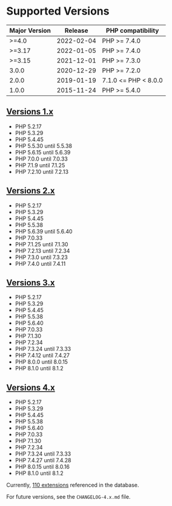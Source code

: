 # Supported Versions

| Major Version | Release    | PHP compatibility    |
|---------------|------------|----------------------|
| >=4.0         | 2022-02-04 | PHP >= 7.4.0         |
| >=3.17        | 2022-01-05 | PHP >= 7.4.0         |
| >=3.15        | 2021-12-01 | PHP >= 7.3.0         |
| 3.0.0         | 2020-12-29 | PHP >= 7.2.0         |
| 2.0.0         | 2019-01-19 | 7.1.0 <= PHP < 8.0.0 |
| 1.0.0         | 2015-11-24 | PHP >= 5.4.0         |

## [Versions 1.x](SUPPORTED-VERSIONS_1.x.md)

* PHP 5.2.17
* PHP 5.3.29
* PHP 5.4.45
* PHP 5.5.30 until 5.5.38
* PHP 5.6.15 until 5.6.39
* PHP 7.0.0 until 7.0.33
* PHP 7.1.9 until 7.1.25
* PHP 7.2.10 until 7.2.13

## [Versions 2.x](SUPPORTED-VERSIONS_2.x.md)

* PHP 5.2.17
* PHP 5.3.29
* PHP 5.4.45
* PHP 5.5.38
* PHP 5.6.39 until 5.6.40
* PHP 7.0.33
* PHP 7.1.25 until 7.1.30
* PHP 7.2.13 until 7.2.34
* PHP 7.3.0 until 7.3.23
* PHP 7.4.0 until 7.4.11

## [Versions 3.x](SUPPORTED-VERSIONS_3.x.md)

* PHP 5.2.17
* PHP 5.3.29
* PHP 5.4.45
* PHP 5.5.38
* PHP 5.6.40
* PHP 7.0.33
* PHP 7.1.30
* PHP 7.2.34
* PHP 7.3.24 until 7.3.33
* PHP 7.4.12 until 7.4.27
* PHP 8.0.0 until 8.0.15
* PHP 8.1.0 until 8.1.2

## [Versions 4.x](SUPPORTED-VERSIONS_4.x.md)

* PHP 5.2.17
* PHP 5.3.29
* PHP 5.4.45
* PHP 5.5.38
* PHP 5.6.40
* PHP 7.0.33
* PHP 7.1.30
* PHP 7.2.34
* PHP 7.3.24 until 7.3.33
* PHP 7.4.27 until 7.4.28
* PHP 8.0.15 until 8.0.16
* PHP 8.1.0 until 8.1.2

Currently, [110 extensions](SUPPORTED-EXTENSIONS.md) referenced in the database.

For future versions, see the `CHANGELOG-4.x.md` file.
